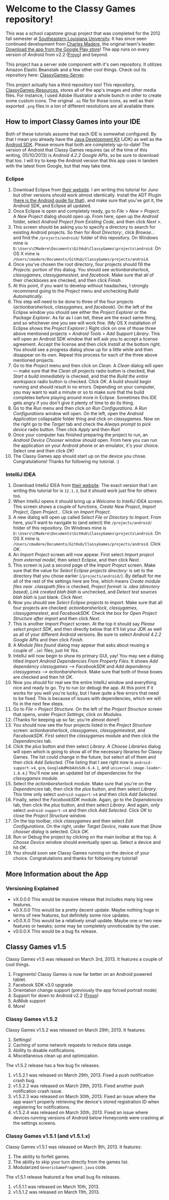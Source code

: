 # Welcome to the Classy Games repository! #
This was a school capstone group project that was completed for the 2012 fall semester at [Southeastern Louisiana University](http://www.selu.edu/). It has since seen continued development from [Charles Madere](http://charlesmadere.com/), the original team's leader. [Download the app from the Google Play store](https://play.google.com/store/apps/details?id=com.charlesmadere.android.classygames)! The app runs on every version of Android from v2.2 ([Froyo](https://developer.android.com/about/versions/android-2.2.html)) and beyond.

This project has a server side component with it's own repository. It utilizes Amazon Elastic Beanstalk and a few other cool things. Check out its repository here: [ClassyGames-Server](https://github.com/ScootrNova/ClassyGames-Server).

This project actually has a third repository too! This repository, [ClassyGames-Resources](https://github.com/ScootrNova/ClassyGames-Resources), stores all of the app's images and other media files. For instance, I used Adobe Illustrator a whole bunch in order to create some custom icons. The original `.ai` file for those icons, as well as their exported `.png` files in a ton of different resolutions are all available there.

## How to import Classy Games into your IDE ##
Both of these tutorials assume that each IDE is somewhat configured. By that I mean you already have the [Java Development Kit](http://www.oracle.com/technetwork/java/javase/downloads/index.html) (JDK) as well as the [Android SDK](https://developer.android.com/sdk/index.html). Please ensure that both are completely up-to-date! The version of Android that Classy Games requires (as of the time of this writing, 05/10/2013) is *Android 4.2.2 Google APIs*, so be sure to download that too. I will try to keep the Android version that this app uses in tandem with the latest from Google, but that may take time.

### Eclipse ###
1. Download Eclipse from [their website](http://www.eclipse.org/downloads/). I am writing this tutorial for Juno but other versions *should* work almost identically. Install the ADT Plugin ([here is the Android guide for that](https://developer.android.com/sdk/installing/installing-adt.html)), and make sure that you've got it, the Android SDK, and Eclipse all updated.
2. Once Eclipse is open and completely ready, go to *File* > *New* > *Project*. A *New Project* dialog should open up. From here, open up the *Android* folder, select *Android Project from Existing Code*, and then click *Next >*.
3. This screen should be asking you to specify a directory to search for existing Android projects. So then for *Root Directory:*, click *Browse...* and find the `/projects/android/` folder of this repository. On Windows mine is `D:\Users\CMadere\Documents\GitHub\ClassyGames\projects\android`. On OS X mine is `/Users/cmadere/Documents/GitHub/ClassyGames/projects/android`.
4. Once you've chosen the root directory, four projects should fill the *Projects:* portion of this dialog. You should see *actionbarsherlock*, *classygames*, *classygamestest*, and *facebook*. Make sure that all of their checkboxes are checked, and then click *Finish*.
5. At this point, if you want to develop without headaches, I strongly recommend going to the *Project* menu and unchecking *Build Automatically*.
6. This step will need to be done to three of the four projects (*actionbarsherlock*, *classygames*, and *facebook*). On the left of the Eclipse window you should see either the *Project Explorer* or the *Package Explorer*. As far as I can tell, these are the exact same thing, and so whichever one you see will work fine. (My OS X installation of Eclipse shows the *Project Explorer*.) Right click on one of those three above mentioned projects > *Android Tools* > *Add Support Library*. This will open an Android SDK window that will ask you to accept a license agreement. Accept the license and then click *Install* at the bottom right. You should see a progress dialog show up for a little while and then disappear on its own. Repeat this process for each of the three above mentioned projects.
7. Go to the *Project* menu and then click on *Clean*. A *Clean* dialog will open — make sure that the *Clean all projects* radio button is checked, that *Start a build immediately* is checked, and that the *Build the entire workspace* radio button is checked. Click *OK*. A build should begin running and should result in no errors. Depending on your computer, you may want to wait a minute or so to make sure that the build completes before playing around more in Eclipse. Sometimes this IDE gets angry if you don't give it plenty of time to do its thing.
8. Go to the *Run* menu and then click on *Run Configurations*. A *Run Configurations* window will open. On the left, open the *Android Application* collapsable folder thing and click on *classygames*. Now on the right go to the *Target* tab and check the *Always prompt to pick device* radio button. Then click *Apply* and then *Run*!
9. Once your computer has finished preparing the project to run, an *Android Device Chooser* window should open. From here you can run the application on your Android phone or an emulator, it's your choice. Select one and then click *OK*!
10. The Classy Games app should start up on the device you chose. Congratulations! Thanks for following my tutorial. :)

### IntelliJ IDEA ###
1. Download IntelliJ IDEA from [their website](https://www.jetbrains.com/idea/). The exact version that I am writing this tutorial for is `12.1.3`, but it should work just fine for others too.
2. When IntelliJ opens it should bring up a *Welcome to IntelliJ IDEA* screen. This screen shows a couple of functions, *Create New Project*, *Import Project*, *Open Project*... Click on *Import Project*.
3. A new dialog will open up called *Select File or Directory to Import*. From here, you'll want to navigate to (and select) the `/projects/android/` folder of this repository. On Windows mine is `D:\Users\CMadere\Documents\GitHub\ClassyGames\projects\android`. On OS X mine is `/Users/cmadere/Documents/GitHub/ClassyGames/projects/android`. Click *OK*.
4. An *Import Project* screen will now appear. First select *Import project from external model*, then select *Eclipse*, and then click *Next*.
5. This screen is just a second page of the *Import Project* screen. Make sure that the value for *Select Eclipse projects directory:* is set to the directory that you chose earlier (`/projects/android/`). By default for me all of the rest of the settings here are fine, which means *Create module files near .classpath files* is checked, *Project format:* is *.idea (directory based)*, *Link created blah blah* is unchecked, and *Detect test sources blah blah* is just blank. Click *Next*.
6. Now you should see *Select Eclipse projects to import*. Make sure that all four projects are checked: *actionbarsherlock*, *classygames*, *classygamestest*, and *FacebookSDK*. Check the box for *Open Project Structure after import* and then click *Next*.
7. This is another *Import Project* screen. At the top it should say *Please select project SDK*, and then directly below that it'll list your JDK as well as all of your different Android versions. Be sure to select *Android 4.2.2 Google APIs* and then click *Finish*.
8. A *Module files found* dialog may appear that asks about reusing a couple of `.iml` files, just hit *Yes*.
9. IntelliJ will now begin to show its primary GUI, yay! You may see a dialog titled *Import Android Dependencies From Property Files*. It shows *Add dependency classygames --> FacebookSDK* and *Add dependency classygames --> actionbarsherlock*. Make sure that both of those boxes are checked and then hit *OK*.
10. Now you should for real see the entire IntelliJ window and everything nice and ready to go. Try to run (or debug) the app. At this point if it works for you well you're lucky, but I have quite a few errors that need to be fixed. This is because of issues with dependencies, which we will fix in the next few steps.
11. Go to *File* > *Project Structure*. On the left of the *Project Structure* screen that opens, under *Project Settings*, click on *Modules*.
12. (Thanks for keeping up so far; you're almost done!)
13. You should now see the four projects listed in the *Project Structure* screen: *actionbarsherlock*, *classygames*, *classygamestest*, and *FacebookSDK*. First select the *classygames* module and then click the *Dependencies* tab.
14. Click the *plus* button and then select *Library*. A *Choose Libraries* dialog will open which is going to show all of the necessary libraries for Classy Games. The list could change in the future, but select all of them and then click *Add Selected*. (The listing that I see right now is `android-support-v4`, `gcm`, `GoogleAdMobAdsSdk-6.4.1`, and `universal-image-loader-1.8.4`.) You'll now see an updated list of dependencies for the *classygames* module.
15. Select the *actionbarsherlock* module. Make sure that you're on the *Dependencies* tab, then click the *plus* button, and then select *Library*. This time only select `android-support-v4` and then click *Add Selected*.
16. Finally, select the *FacebookSDK* module. Again, go to the *Dependencies* tab, then click the *plus* button, and then select *Library*. And again, only select `android-support-v4` and then click *Add Selected*. Click *OK* to close the *Project Structure* window.
17. On the top toolbar, click *classygames* and then select *Edit Configurations*. On the right, under *Target Device*, make sure that *Show chooser dialog* is selected. Click *OK*.
18. Run or Debug the project by clicking on the main toolbar at the top. A *Choose Device* window should eventually open up. Select a device and hit *OK*.
19. You should soon see Classy Games running on the device of your choice. Congratulations and thanks for following my tutorial!


## More Information about the App ##
### Versioning Explained ###
+ vX.0.0.0 This would be massive release that includes many big new features.
+ v0.X.0.0 This would be a pretty decent update. Maybe nothing huge in terms of new features, but definitely some nice updates.
+ v0.0.X.0 This would be a relatively small update. Maybe one or two new features or tweaks; some may be completely unnoticeable by the user.
+ v0.0.0.X This would be a bug fix release.

## Classy Games v1.5 ##
Classy Games v1.5 was released on March 3rd, 2013. It features a couple of cool things.

1. Fragments! Classy Games is now far better on an Android powered tablet.
2. Facebook SDK v3.0 upgrade
3. Orientation change support (previously the app forced portrait mode)
4. Support for down to Android v2.2 ([Froyo](https://developer.android.com/about/versions/android-2.2.html))
5. AdMob support
6. More!

### Classy Games v1.5.2 ###
Classy Games v1.5.2 was released on March 29th, 2013. It features:

1. Settings!
2. Caching of some network requests to reduce data usage.
3. Ability to disable notifications.
4. Miscellaneous clean up and optimization.

The v1.5.2 release has a few bug fix releases.

1. v1.5.2.1 was released on March 29th, 2013. Fixed a push notification crash bug.
2. v1.5.2.2 was released on March 29th, 2013. Fixed another push notification crash issue.
3. v1.5.2.3 was released on March 30th, 2013. Fixed an issue where the app wasn't properly retrieving the device's stored registration ID when registering for notifications.
4. v1.5.2.4 was released on March 30th, 2013. Fixed an issue where devices running versions of Android below Honeycomb were crashing at the settings screens.

### Classy Games v1.5.1 (and v1.5.1.x) ###
Classy Games v1.5.1 was released on March 9th, 2013. It features:

1. The ability to forfeit games.
2. The ability to skip your turn directly from the games list.
3. Modularized `GenericGameFragment.java` code.

The v1.5.1 release featured a few small bug fix releases.

1. v1.5.1.1 was released on March 10th, 2013.
2. v1.5.1.2 was released on March 11th, 2013.